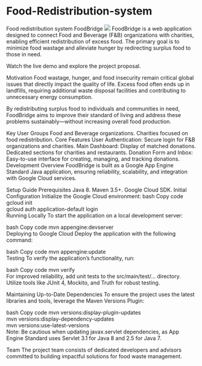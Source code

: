 # Food-Redistribution-system
Food redistribution system
FoodBridge
<img src="src/main/webapp/assets/Banner.png">
FoodBridge is a web application designed to connect Food and Beverage (F&B) organizations with charities, enabling efficient redistribution of excess food. The primary goal is to minimize food wastage and alleviate hunger by redirecting surplus food to those in need.

Watch the live demo and explore the project proposal.

Motivation
Food wastage, hunger, and food insecurity remain critical global issues that directly impact the quality of life. Excess food often ends up in landfills, requiring additional waste disposal facilities and contributing to unnecessary energy consumption.

By redistributing surplus food to individuals and communities in need, FoodBridge aims to improve their standard of living and address these problems sustainably—without increasing overall food production.

Key User Groups
Food and Beverage organizations.
Charities focused on food redistribution.
Core Features
User Authentication: Secure login for F&B organizations and charities.
Main Dashboard:
Display of matched donations.
Dedicated sections for charities and restaurants.
Donation Form and Inbox:
Easy-to-use interface for creating, managing, and tracking donations.
Development Overview
FoodBridge is built as a Google App Engine Standard Java application, ensuring reliability, scalability, and integration with Google Cloud services.

Setup Guide
Prerequisites
Java 8.
Maven 3.5+.
Google Cloud SDK.
Initial Configuration
Initialize the Google Cloud environment:
bash
Copy code
gcloud init  
gcloud auth application-default login  
Running Locally
To start the application on a local development server:

bash
Copy code
mvn appengine:devserver  
Deploying to Google Cloud
Deploy the application with the following command:

bash
Copy code
mvn appengine:update  
Testing
To verify the application’s functionality, run:

bash
Copy code
mvn verify  
For improved reliability, add unit tests to the src/main/test/... directory. Utilize tools like JUnit 4, Mockito, and Truth for robust testing.

Maintaining Up-to-Date Dependencies
To ensure the project uses the latest libraries and tools, leverage the Maven Versions Plugin:

bash
Copy code
mvn versions:display-plugin-updates  
mvn versions:display-dependency-updates  
mvn versions:use-latest-versions  
Note: Be cautious when updating javax.servlet dependencies, as App Engine Standard uses Servlet 3.1 for Java 8 and 2.5 for Java 7.

Team
The project team consists of dedicated developers and advisors committed to building impactful solutions for food waste management.

